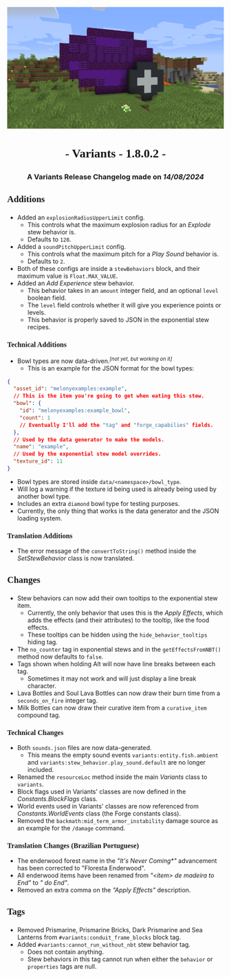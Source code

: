 <center> <img src=ChangelogPhoto.png width="1500"> </center>

# <center><p style="font-family:'Minecraft Five'">- Variants - 1.8.0.2 -</p></center>
### <center>A Variants Release Changelog made on *14/08/2024*</center>

## <p style="font-family:'Minecraft Five'">Additions</p>
- Added an `explosionRadiusUpperLimit` config.
  - This controls what the maximum explosion radius for an *Explode* stew behavior is.
  - Defaults to `128`.
- Added a `soundPitchUpperLimit` config.
  - This controls what the maximum pitch for a *Play Sound* behavior is.
  - Defaults to `2`.
- Both of these configs are inside a `stewBehaviors` block, and their maximum value is `Float.MAX_VALUE`.
- Added an *Add Experience* stew behavior.
  - This behavior takes in an `amount` integer field, and an optional `level` boolean field.
  - The `level` field controls whether it will give you experience points or levels.
  - This behavior is properly saved to JSON in the exponential stew recipes.

### <p style="font-family:'Minecraft Five'">Technical Additions</p>
- Bowl types are now data-driven.<sup>*[not yet, but working on it]*</sup>
  - This is an example for the JSON format for the bowl types:
```json
{
  "asset_id": "melonyexamples:example",
  // This is the item you're going to get when eating this stew.
  "bowl": {
    "id": "melonyexamples:example_bowl",
    "count": 1
    // Eventually I'll add the "tag" and "forge_capabilies" fields.
  },
  // Used by the data generator to make the models.
  "name": "example",
  // Used by the exponential stew model overrides.
  "texture_id": 11
} 
```
  - Bowl types are stored inside `data/<namespace>/bowl_type`.
  - Will log a warning if the texture id being used is already being used by another bowl type.
  - Includes an extra `diamond` bowl type for testing purposes.
  - Currently, the only thing that works is the data generator and the JSON loading system.

### <p style="font-family:'Minecraft Five'">Translation Additions</p>
- The error message of the `convertToString()` method inside the *SetStewBehavior* class is now translated.

## <p style="font-family:'Minecraft Five'">Changes</p>
- Stew behaviors can now add their own tooltips to the exponential stew item.
  - Currently, the only behavior that uses this is the *Apply Effects*, which adds the effects (and their attributes) to the tooltip, like the food effects.
  - These tooltips can be hidden using the `hide_behavior_tooltips` hiding tag.
- The `no_counter` tag in exponential stews and in the `getEffectsFromNBT()` method now defaults to `false`.
- Tags shown when holding Alt will now have line breaks between each tag.
  - Sometimes it may not work and will just display a line break character.
- Lava Bottles and Soul Lava Bottles can now draw their burn time from a `seconds_on_fire` integer tag.
- Milk Bottles can now draw their curative item from a `curative_item` compound tag.

### <p style="font-family:'Minecraft Five'">Technical Changes</p>
- Both `sounds.json` files are now data-generated.
  - This means the empty sound events `variants:entity.fish.ambient` and `variants:stew_behavior.play_sound.default` are no longer included.
- Renamed the `resourceLoc` method inside the main *Variants* class to `variants`.
- Block flags used in Variants' classes are now defined in the *Constants.BlockFlags* class.
- World events used in Variants' classes are now referenced from *Constants.WorldEvents* class (the Forge constants class).
- Removed the `backmath:mid_term_armor_instability` damage source as an example for the `/damage` command.

### <p style="font-family:'Minecraft Five'">Translation Changes (Brazilian Portuguese)</p>
- The enderwood forest name in the *"It's Never Coming\*"* advancement has been corrected to "Floresta Enderwood".
- All enderwood items have been renamed from *"\<item> de madeira to End"* to *"<item> do End"*.
- Removed an extra comma on the *"Apply Effects"* description.

## <p style="font-family:'Minecraft Five'">Tags</p>
- Removed Prismarine, Prismarine Bricks, Dark Prismarine and Sea Lanterns from `#variants:conduit_frame_blocks` block tag.
- Added `#variants:cannot_run_without_nbt` stew behavior tag.
  - Does not contain anything.
  - Stew behaviors in this tag cannot run when either the `behavior` or `properties` tags are null.